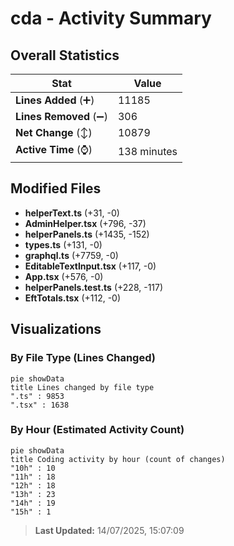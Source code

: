 # cda - Activity Summary 

## Overall Statistics

| Stat                   | Value                                                             |
| ---------------------- | ----------------------------------------------------------------- |
| **Lines Added** (➕)   | 11185                                          |
| **Lines Removed** (➖) | 306                                        |
| **Net Change** (↕)    | 10879                |
| **Active Time** (⌚)   | 138 minutes |


## Modified Files
- **helperText.ts** (+31, -0)
- **AdminHelper.tsx** (+796, -37)
- **helperPanels.ts** (+1435, -152)
- **types.ts** (+131, -0)
- **graphql.ts** (+7759, -0)
- **EditableTextInput.tsx** (+117, -0)
- **App.tsx** (+576, -0)
- **helperPanels.test.ts** (+228, -117)
- **EftTotals.tsx** (+112, -0)

## Visualizations

### By File Type (Lines Changed)

```mermaid
pie showData
title Lines changed by file type
".ts" : 9853
".tsx" : 1638
```

### By Hour (Estimated Activity Count)

```mermaid
pie showData
title Coding activity by hour (count of changes)
"10h" : 10
"11h" : 18
"12h" : 18
"13h" : 23
"14h" : 19
"15h" : 1
```


> **Last Updated:** 14/07/2025, 15:07:09